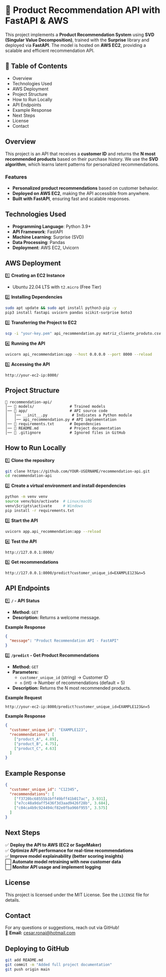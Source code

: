 # 🚀 Product Recommendation API with FastAPI & AWS

This project implements a **Product Recommendation System** using **SVD (Singular Value Decomposition)**, trained with the **Surprise** library and deployed via **FastAPI**. The model is hosted on **AWS EC2**, providing a scalable and efficient recommendation API.

## 📖 Table of Contents
- Overview
- Technologies Used
- AWS Deployment
- Project Structure
- How to Run Locally
- API Endpoints
- Example Response
- Next Steps
- License
- Contact

## Overview
This project is an API that receives a **customer ID** and returns the **N most recommended products** based on their purchase history. We use the **SVD algorithm**, which learns latent patterns for personalized recommendations.

### Features
- **Personalized product recommendations** based on customer behavior.
- **Deployed on AWS EC2**, making the API accessible from anywhere.
- **Built with FastAPI**, ensuring fast and scalable responses.

## Technologies Used
- **Programming Language**: Python 3.9+
- **API Framework**: FastAPI
- **Machine Learning**: Surprise (SVD)
- **Data Processing**: Pandas
- **Deployment**: AWS EC2, Uvicorn

## AWS Deployment
1️⃣ **Creating an EC2 Instance**  
   - Ubuntu 22.04 LTS with `t2.micro` (Free Tier)  

2️⃣ **Installing Dependencies**  
   ```bash
   sudo apt update && sudo apt install python3-pip -y
   pip3 install fastapi uvicorn pandas scikit-surprise boto3
   ```

3️⃣ **Transferring the Project to EC2**  
   ```bash
   scp -i "your-key.pem" api_recommendation.py matriz_cliente_produto.csv modelo_svd.pkl ubuntu@your-ec2-ip:~
   ```

4️⃣ **Running the API**  
   ```bash
   uvicorn api_recommendation:app --host 0.0.0.0 --port 8000 --reload
   ```

5️⃣ **Accessing the API**  
   ```
   http://your-ec2-ip:8000/
   ```

## Project Structure
```
📂 recommendation-api/
│── 📂 models/                # Trained models
│── 📂 app/                   # API source code
│   │── __init__.py           # Indicates a Python module
│   │── api_recommendation.py # API implementation
│── 📜 requirements.txt       # Dependencies
│── 📜 README.md              # Project documentation
│── 📜 .gitignore             # Ignored files in GitHub
```

## How to Run Locally
1️⃣ **Clone the repository**  
   ```bash
   git clone https://github.com/YOUR-USERNAME/recommendation-api.git
   cd recommendation-api
   ```

2️⃣ **Create a virtual environment and install dependencies**  
   ```bash
   python -m venv venv
   source venv/bin/activate  # Linux/macOS
   venv\Scripts\activate     # Windows
   pip install -r requirements.txt
   ```

3️⃣ **Start the API**  
   ```bash
   uvicorn app.api_recommendation:app --reload
   ```

4️⃣ **Test the API**  
   ```
   http://127.0.0.1:8000/
   ```

5️⃣ **Get recommendations**  
   ```
   http://127.0.0.1:8000/predict?customer_unique_id=EXAMPLE123&n=5
   ```

## API Endpoints
1️⃣ **`/` - API Status**  
   - **Method:** `GET`  
   - **Description:** Returns a welcome message.  

   **Example Response**  
   ```json
   {
     "message": "Product Recommendation API - FastAPI"
   }
   ```

2️⃣ **`/predict` - Get Product Recommendations**  
   - **Method:** `GET`  
   - **Parameters:**  
     - `customer_unique_id` (string) → Customer ID  
     - `n` (int) → Number of recommendations (default = 5)  
   - **Description:** Returns the N most recommended products.  

   **Example Request**  
   ```
   http://your-ec2-ip:8000/predict?customer_unique_id=EXAMPLE123&n=5
   ```

   **Example Response**  
   ```json
   {
     "customer_unique_id": "EXAMPLE123",
     "recommendations": [
       ["product_A", 4.89],
       ["product_B", 4.75],
       ["product_C", 4.63]
     ]
   }
   ```

## Example Response
```json
{
  "customer_unique_id": "C12345",
  "recommendations": [
    ["f3720bc68555b1bff49bff41b017ac", 3.931],
    ["e7cc48a9daff5436f3d3aad9426f28b", 3.684],
    ["c04ca4b9c924494cf82e0fba966f955", 3.575]
  ]
}
```

## Next Steps
✅ **Deploy the API to AWS (EC2 or SageMaker)**  
✅ **Optimize API performance for real-time recommendations**  
✅ **Improve model explainability (better scoring insights)**  
⬜ **Automate model retraining with new customer data**  
⬜ **Monitor API usage and implement logging**  

## License
This project is licensed under the MIT License. See the `LICENSE` file for details.

## Contact
For any questions or suggestions, reach out via GitHub!  
📧 **Email:** cesar.ronai@hotmail.com  

## Deploying to GitHub
```bash
git add README.md
git commit -m "Added full project documentation"
git push origin main
```
```
